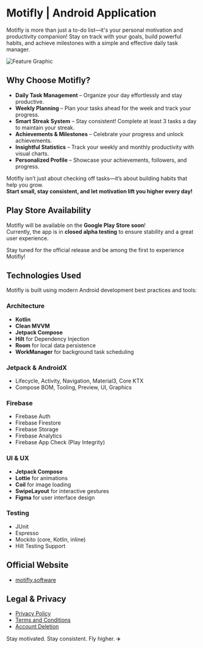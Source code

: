 # Motifly | Android Application

Motifly is more than just a to-do list—it's your personal motivation and productivity companion! Stay on track with your goals, build powerful habits, and achieve milestones with a simple and effective daily task manager.

![Feature Graphic](https://github.com/user-attachments/assets/5f460d93-2778-4c12-a8a2-7b81e55f609a)

## Why Choose Motifly?

- **Daily Task Management** – Organize your day effortlessly and stay productive.
- **Weekly Planning** – Plan your tasks ahead for the week and track your progress.
- **Smart Streak System** – Stay consistent! Complete at least 3 tasks a day to maintain your streak.
- **Achievements & Milestones** – Celebrate your progress and unlock achievements.
- **Insightful Statistics** – Track your weekly and monthly productivity with visual charts.
- **Personalized Profile** – Showcase your achievements, followers, and progress.

Motifly isn’t just about checking off tasks—it’s about building habits that help you grow.  
**Start small, stay consistent, and let motivation lift you higher every day!**

## Play Store Availability

Motifly will be available on the **Google Play Store soon**!  
Currently, the app is in **closed alpha testing** to ensure stability and a great user experience.

Stay tuned for the official release and be among the first to experience Motifly!

## Technologies Used

Motifly is built using modern Android development best practices and tools:

### Architecture
- **Kotlin**
- **Clean MVVM**
- **Jetpack Compose**
- **Hilt** for Dependency Injection
- **Room** for local data persistence
- **WorkManager** for background task scheduling

### Jetpack & AndroidX
- Lifecycle, Activity, Navigation, Material3, Core KTX
- Compose BOM, Tooling, Preview, UI, Graphics

### Firebase
- Firebase Auth
- Firebase Firestore
- Firebase Storage
- Firebase Analytics
- Firebase App Check (Play Integrity)

### UI & UX
- **Jetpack Compose**
- **Lottie** for animations
- **Coil** for image loading
- **SwipeLayout** for interactive gestures
- **Figma** for user interface design

### Testing
- JUnit
- Espresso
- Mockito (core, Kotlin, inline)
- Hilt Testing Support


## Official Website

- [motifly.software](https://motifly.software)

## Legal & Privacy

- [Privacy Policy](https://motifly.software/privacy-policy)  
- [Terms and Conditions](https://motifly.software/terms-and-conditions)  
- [Account Deletion](https://motifly.software/account-deletion)

Stay motivated. Stay consistent. Fly higher. ✈️
